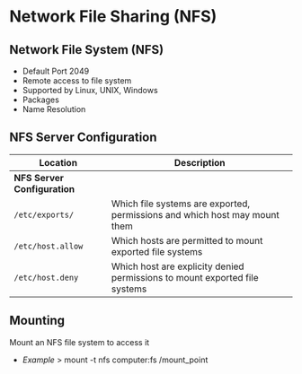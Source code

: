 # Network File Sharing (NFS)

## Network File System (NFS) 
- Default Port 2049
- Remote access to file system
- Supported by Linux, UNIX, Windows
- Packages
- Name Resolution

## NFS Server Configuration

| **Location**   | **Description**   |
| --------------|-------------------|
| **NFS Server Configuration** |
| `/etc/exports/` |  Which file systems are exported, permissions and which host may mount them |
| `/etc/host.allow` |  Which hosts are permitted to mount exported file systems |
| `/etc/host.deny` |  Which host are explicity denied permissions to mount exported file systems |

## Mounting
Mount an NFS file system to access it
- *Example* > mount -t nfs computer:fs /mount_point